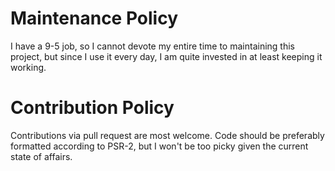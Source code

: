 # Maintenance Policy

I have a 9-5 job, so I cannot devote my entire time to maintaining this project, but since I use it every day, I am quite invested in at least keeping it working.

# Contribution Policy

Contributions via pull request are most welcome. Code should be preferably formatted according to PSR-2, but I won't be too picky given the current state of affairs.
